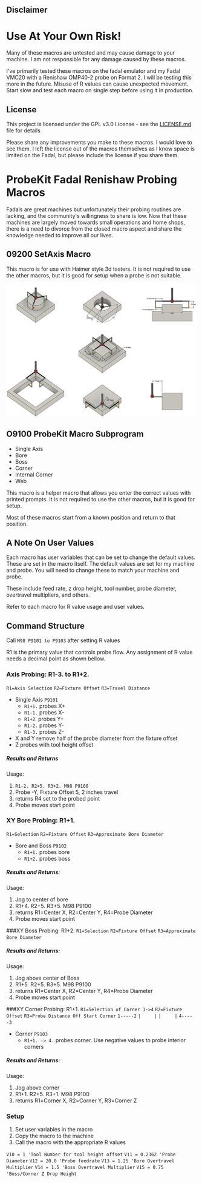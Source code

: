 ## Disclaimer
# Use At Your Own Risk!
Many of these macros are untested and may cause damage to your machine. I am not responsible for any damage caused by these macros.

I've primarily tested these macros on the fadal emulator and my Fadal VMC20 with a Renishaw OMP40-2 probe on Format 2. I will be testing this more in the future. Misuse of R values can cause unexpected movement. Start slow and test each macro on single step before using it in production.

## License
This project is licensed under the GPL v3.0 License - see the [LICENSE.md](LICENSE.md) file for details

Please share any improvements you make to these macros. I would love to see them. I left the license out of the macros themselves as I know space is limited on the Fadal, but please include the license if you share them.

# ProbeKit Fadal Renishaw Probing Macros
Fadals are great machines but unfortunately their probing routines are lacking, and the community's willingness to share is low. Now that these machines are largely moved towards small operations and home shops, there is a need to divorce from the closed macro aspect and share the knowledge needed to improve all our lives.

## 09200 SetAxis Macro
This macro is for use with Haimer style 3d tasters. It is not required to use the other macros, but it is good for setup when a probe is not suitable.


![Alt text](images/howto.png?raw=true "HowToImage")


## O9100 ProbeKit Macro Subprogram
* Single Axis
* Bore
* Boss
* Corner
* Internal Corner
* Web

This macro is a helper macro that allows you enter the correct values with printed prompts. It is not required to use the other macros, but it is good for setup. 

Most of these macros start from a known position and return to that position.


## A Note On User Values
Each macro has user variables that can be set to change the default values. These are set in the macro itself. The default values are set for my machine and probe. You will need to change these to match your machine and probe.

These include feed rate, z drop height, tool number, probe diameter, overtravel multipliers, and others.

Refer to each macro for R value usage and user values. 

## Command Structure 
Call `M98 P9101 to P9103` after setting R values

R1 is the primary value that controls probe flow. Any assignment of R value needs a decimal point as shown bellow. 

### Axis Probing:  R1-3. to R1+2.
`R1=Axis Selection`
`R2=Fixture Offset`
`R3=Travel Distance`
* Single Axis `P9101`
    * `R1+1.` probes X+
    * `R1-1.` probes X-
    * `R1+2`. probes Y+
    * `R1-2.` probes Y-
    * `R1-3.` probes Z-
* X and Y remove half of the probe diameter from the fixture offset
* Z probes with tool height offset

##### Results and Returns
Usage: 
1. `R1-2. R2+5. R3+2. M98 P9100`
2. Probe -Y, Fixture Offset 5, 2 inches travel
3. returns R4 set to the probed point
4. Probe moves start point

### XY Bore Probing: R1+1.
`R1=Selection`
`R2=Fixture Offset`
`R3=Approximate Bore Diameter`
* Bore and Boss `P9102`
    * `R1+1.` probes bore
    * `R1+2.` probes boss

##### Results and Returns:
Usage: 
1. Jog to center of bore
2. R1+4. R2+5. R3+5. M98 P9100
3. returns R1=Center X, R2=Center Y, R4=Probe Diameter
4. Probe moves start point

###XY Boss Probing: R1+2.
`R1=Selection`
`R2=Fixture Offset`
`R3=Approximate Bore Diameter`
##### Results and Returns:
Usage: 
1. Jog above center of Boss
2. R1+5. R2+5. R3+5. M98 P9100
3. returns R1=Center X, R2=Center Y, R4=Probe Diameter
4. Probe moves start point

###XY Corner Probing: R1+1.
`R1=Selection of Corner 1->4`
`R2=Fixture Offset`
`R3=Probe Distance Off Start Corner`
`1-----2`
`|     |`
`|     |`
`4-----3`
* Corner `P9103`
    * `R1+1. -> 4.` probes corner. Use negative values to probe interior corners

##### Results and Returns:
Usage:
1. Jog above corner
2. R1+1. R2+5. R3+1. M98 P9100
3. returns R1=Corner X, R2=Corner Y, R3=Corner Z

### Setup
1. Set user variables in the macro
2. Copy the macro to the machine
3. Call the macro with the appropriate R values

`V10 = 1 'Tool Number for tool height offset`
`V11 = 0.2362 'Probe Diameter`
`V12 = 20.0 'Probe feedrate`
`V13 = 1.25 'Bore Overtravel Multiplier`
`V14 = 1.5 'Boss Overtravel Multiplier`
`V15 = 0.75 'Boss/Corner Z Drop Height`


